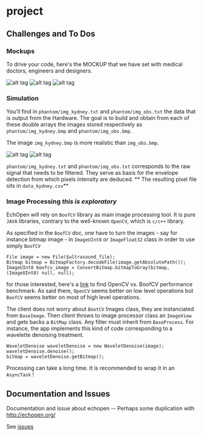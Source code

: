 # project

## Challenges and To Dos

### Mockups 
To drive your code, here's the MOCKUP that we have set with medical doctors, engineers and designers.  

![alt tag](http://echopen.org/images/a/ab/Echopen_MockUp_1.png)
![alt tag](http://echopen.org/images/0/07/Echopen_MockUp_1.2.png)
![alt tag](http://echopen.org/images/e/e2/Echopen_MockUp_1_2.png)

### Simulation

You'll find in `phantom/img_kydney.txt` and `phantom/img_obs.txt` the data that is output from the Hardware. The goal is to build and obtain from each of these double arrays the images stored respectively as `phantom/img_kydney.bmp` and `phantom/img_obs.bmp`.

The image `img_kydney.bmp` is more realistic than `img_obs.bmp`.

![alt tag](http://echopen.org/images/e/e1/Image_kydney.png)
![alt tag](http://echopen.org/images/0/0a/Image_obs.png)


`phantom/img_kydney.txt` and `phantom/img_obs.txt` corresponds to the raw signal that needs to be filtered. They serve as basis for the envelope detection from which pixels intensity are deduced. ** The resulting pixel file sits in `data_kydney.csv`**


### Image Processing *this is exploratory*

EchOpen will rely on `BoofCV` library as main image processing tool. It is pure `JAVA` libraries, contrary to the well-known `OpenCV`, which is `c/c++` library. 

As specified in the `BoofCV` doc, one have to turn the images - say for instance bitmap image - in `ImageUInt8` or `ImageFloat32` class in order to use simply `BoofCV`

```
File image = new File($ultrasound_file);
Bitmap bitmap = BitmapFactory.decodeFile(image.getAbsolutePath());
ImageUInt8 boofcv_image = ConvertBitmap.bitmapToGray(bitmap, (ImageUInt8) null, null);
```

for those interested, here's a [link](http://boofcv.org/index.php?title=Performance:OpenCV:BoofCV) to find OpenCV vs. BoofCV performance benchmark. As said there, `OpenCV` seems better on low level operations but `BoofCV` seems better on most of high level operations. 

The client does not worry about `BootCV` Images class, they are instanciated from `BaseImage`. Then client throws to image processor class an `ImageView` and gets backs a `BitMap` class. Any filter must inherit from `BaseProcess`. For instance, the app implements this kind of code corresponding to a wavelette denoising treatment. 

```
WaveletDenoise waveletDenoise = new WaveletDenoise(image);
waveletDenoise.denoise();
bitmap = waveletDenoise.getBitmap();
```

Processing can take a long time. It is recommended to wrap it in an `AsyncTask` !

## Documentation and Issues

Documentation and issue about echopen -- Perhaps some duplication with http://echopen.org/

See [issues](https://github.com/echopenorg/project/issues)


